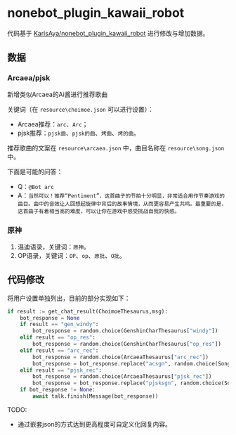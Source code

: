# nonebot_plugin_kawaii_robot

代码基于 [KarisAya/nonebot_plugin_kawaii_robot](https://github.com/KarisAya/nonebot_plugin_kawaii_robot) 进行修改与增加数据。

## 数据

### Arcaea/pjsk

新增类似Arcaea的Ai酱进行推荐歌曲

关键词（在 `resource\choimoe.json` 可以进行设置）：

- Arcaea推荐：`arc`、`Arc`；
- pjsk推荐：`pjsk曲`、`pjsk的曲`、`烤曲`、`烤的曲`。

推荐歌曲的文案在 `resource\arcaea.json` 中，曲目名称在 `resource\song.json` 中。

下面是可能的问答：

- Q：`@Bot arc`
- A：`当然可以！推荐“Pentiment”，这首曲子的节拍十分明显，非常适合用作节奏游戏的曲目。曲中的音效让人回想起旋律中背后的故事情境，从而更容易产生共鸣。最重要的是，这首曲子有着相当高的难度，可以让你在游戏中感受挑战自我的快感。`

### 原神

1. 温迪语录，关键词：`原神`。
2. OP语录，关键词：`OP`、`op`、`原批`、`O批`。

## 代码修改

将用户设置单独列出，目前的部分实现如下：

```python
if result := get_chat_result(ChoimoeThesaurus,msg):
    bot_response = None
    if result == "gen_windy":
        bot_response = random.choice(GenshinCharThesaurus["windy"])
    elif result == "op_res":
        bot_response = random.choice(GenshinCharThesaurus["op_res"])
    elif result == "arc_rec":
        bot_response = random.choice(ArcaeaThesaurus["arc_rec"])
        bot_response = bot_response.replace("acsgn", random.choice(SongNameThesaurus["arcaea_name"]))
    elif result == "pjsk_rec":
        bot_response = random.choice(ArcaeaThesaurus["pjsk_rec"])
        bot_response = bot_response.replace("pjsksgn", random.choice(SongNameThesaurus["pjsk_name"]))
    if bot_response != None:
        await talk.finish(Message(bot_response))
```

TODO:

- 通过嵌套json的方式达到更高程度可自定义化回复内容。